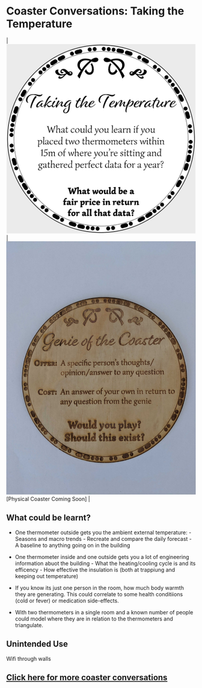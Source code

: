 # Coaster Conversations: Taking the Temperature

| ![Coaster2](coasters/img/coaster2.png) |  ![Physical Coaster](coasters/img/physical1.jpg) [Physical Coaster Coming Soon] | 

## What could be learnt?

- One thermometer outside gets you the ambient external temperature:
      - Seasons and macro trends
      - Recreate and compare the daily forecast
      - A baseline to anything going on in the building

- One thermometer inside and one outside gets you a lot of engineering information abuot the building
      - What the heating/cooling cycle is and its efficency
      - How effective the insulation is (both at trappiung and keeping out temperature)

- If you know its just one person in the room, how much body warmth they are generating. This could correlate to some health conditiions (cold or fever) or medication side-effects. 

- With two thermometers in a single room and a known number of people could model where they are in relation to the thermometers and triangulate.  



## Unintended Use

Wifi through walls






## [Click here for more coaster conversations](./coasters)